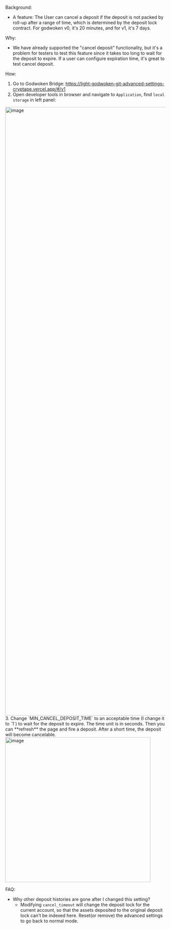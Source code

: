 Background:

- A feature: The User can cancel a deposit if the deposit is not packed by roll-up after a range of time, which is determined by the deposit lock contract. For godwoken v0, it's 20 minutes, and for v1, it's 7 days.

Why:

- We have already supported the "cancel deposit" functionality, but it's a problem for testers to test this feature since it takes too long to wait for the deposit to expire. If a user can configure expiration time, it's great to test cancel deposit.

How: 

1. Go to Godwoken Bridge: https://light-godwoken-git-advanced-settings-cryptape.vercel.app/#/v1
2. Open developer tools in browser and navigate to `Application`, find `local storage` in left panel: 
<img width="1914" alt="image" src="https://user-images.githubusercontent.com/3870972/172973026-0b0a4900-5b73-4483-8b95-b516a25b4f6c.png">
3. Change `MIN_CANCEL_DEPOSIT_TIME` to an acceptable time (I change it to `1`) to wait for the deposit to expire. The time unit is in seconds. Then you can **refresh** the page and fire a deposit. After a short time, the deposit will become cancelable. 
<img width="456" alt="image" src="https://user-images.githubusercontent.com/3870972/172973643-de549245-0f89-4ce9-a03c-035c88a53b88.png">


FAQ:

- Why other deposit histories are gone after I changed this setting?
  - Modifying `cancel_timeout` will change the deposit lock for the current account, so that the assets deposited to the original deposit lock can't be indexed here. Reset(or remove) the advanced settings to go back to normal mode. 

